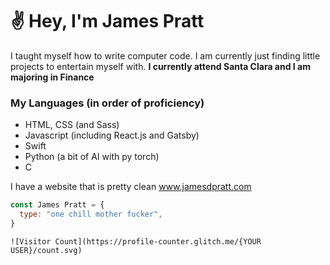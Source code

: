 # :v: Hey, I'm James Pratt
I taught myself how to write computer code. I am currently just finding little projects to entertain myself with.
**I currently attend Santa Clara and I am majoring in Finance**

### My Languages (in order of proficiency)
* HTML, CSS (and Sass)
* Javascript (including React.js and Gatsby)
* Swift
* Python (a bit of AI with py torch)
* C


I have a website that is pretty clean www.jamesdpratt.com


```javascript
const James Pratt = {
  type: "one chill mother fucker",
}
```



```
![Visitor Count](https://profile-counter.glitch.me/{YOUR USER}/count.svg)
```
